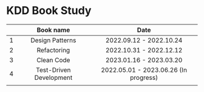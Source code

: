 # KDD Book Study 


|   | Book name       | Date                    | 
|:---:|:------------------:|:-------------------------:|
| 1 | Design Patterns | 2022.09.12 - 2022.10.24 |
| 2 | Refactoring     | 2022.10.31 - 2022.12.12 |
| 3 | Clean Code      | 2023.01.16 - 2023.03.20  |
| 4 | Test-Driven Development | 2022.05.01 - 2023.06.26 (In progress)| 
||||
